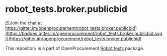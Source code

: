 # robot_tests.broker.publicbid

[![Join the chat at https://gitter.im/openprocurement/robot_tests.broker.publicbid](https://badges.gitter.im/openprocurement/robot_tests.broker.publicbid.svg)](https://gitter.im/openprocurement/robot_tests.broker.publicbid)

This repository is a part of OpenProcurement [Robot tests] package.

[Robot tests]: https://github.com/openprocurement/robot_tests
